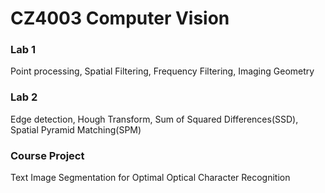 # CZ4003 Computer Vision
### Lab 1
Point processing, Spatial Filtering, Frequency Filtering, Imaging Geometry
### Lab 2
Edge detection, Hough Transform, Sum of Squared Differences(SSD), Spatial Pyramid Matching(SPM)
### Course Project
Text Image Segmentation for Optimal Optical Character Recognition
